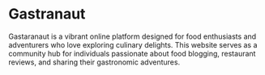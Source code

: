 # Gastranaut
Gastaranaut is a vibrant online platform designed for food enthusiasts and adventurers who love exploring culinary delights. This website serves as a community hub for individuals passionate about food blogging, restaurant reviews, and sharing their gastronomic adventures.
